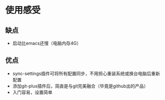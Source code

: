 # 使用感受

## 缺点

-   启动比emacs还慢（电脑内存4G）

## 优点

-   sync-settings插件可将所有配置同步，不用担心重装系统或换台电脑后重新配置
-   添加git-plus插件后，简直是与git完美融合（毕竟是github出的产品）
-   入门容易，设置简单
